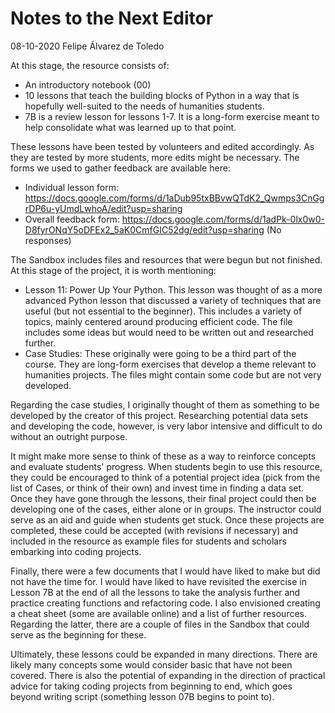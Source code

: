 # Notes to the Next Editor

08-10-2020 Felipe Álvarez de Toledo

At this stage, the resource consists of:

- An introductory notebook (00)
- 10 lessons  that teach the building blocks of Python in a way that is hopefully well-suited to the needs of humanities students.
- 7B is a review lesson for lessons 1-7. It is a long-form exercise meant to help consolidate what was learned up to that point.

These lessons have been tested by volunteers and edited accordingly. As they are tested by more students, more edits might be necessary. The forms we used to gather feedback are available here: 

- Individual lesson form: https://docs.google.com/forms/d/1aDub95txBBvwQTdK2_Qwmps3CnGgrDP6u-yUmdLwhoA/edit?usp=sharing
- Overall feedback form: https://docs.google.com/forms/d/1adPk-0lx0w0-D8fyrONqY5oDFEx2_5aK0CmfGIC52dg/edit?usp=sharing (No responses)

The Sandbox includes files and resources that were begun but not finished. At this stage of the project, it is worth mentioning:
- Lesson 11: Power Up Your Python. This lesson was thought of as a more advanced Python lesson that discussed a variety of techniques that are useful (but not essential to the beginner). This includes a variety of topics, mainly centered around producing efficient code. The file includes some ideas but would need to be written out and researched further.
- Case Studies: These originally were going to be a third part of the course. They are long-form exercises that develop a theme relevant to humanities projects. The files might contain some code but are not very developed.

Regarding the case studies, I originally thought of them as something to be developed by the creator of this project. Researching potential data sets and developing the code, however, is very labor intensive and difficult to do without an outright purpose. 

It might make more sense to think of these as a way to reinforce concepts and evaluate students' progress. When students begin to use this resource, they could be encouraged to think of a potential project idea (pick from the list of Cases, or think of their own) and invest time in finding a data set. Once they have gone through the lessons, their final project could then be developing one of the cases, either alone or in groups. The instructor could serve as an aid and guide when students get stuck.  Once these projects are completed, these could be accepted (with revisions if necessary) and included in the resource as example files for students and scholars embarking into coding projects.

Finally, there were a few documents that I would have liked to make but did not have the time for. I would have liked to have revisited the exercise in Lesson 7B at the end of all the lessons to take the analysis further and practice creating functions and refactoring code. I also envisioned creating a cheat sheet (some are available online) and a list of further resources.  Regarding the latter, there are a couple of files in the Sandbox that could serve as the beginning for these.

Ultimately, these lessons could be expanded in many directions. There are likely many concepts some would consider basic that have not been covered. There is also the potential of expanding in the direction of practical advice for taking coding projects from beginning to end, which goes beyond writing script (something lesson 07B begins to point to).